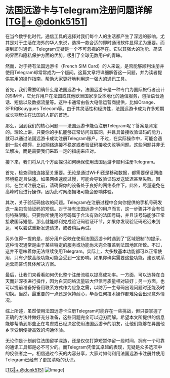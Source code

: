 # 法国远游卡与Telegram注册问题详解[[TG💪+ @donk5151](https://t.me/s/donk5151)]

在当今数字化时代，通信工具的选择对我们每个人的生活都产生了深远的影响。尤其是对于生活在海外的华人来说，选择一款合适的即时通讯软件显得尤为重要。而提到即时通讯，Telegram无疑是一个不可忽视的存在。它以其强大的功能、简洁的界面和隐私保护方面的优势，吸引了全球无数用户的青睐。

然而，对于持有法国远游卡（French SIM Card）的人来说，是否能够顺利注册并使用Telegram却常常成为一个疑问。这篇文章将详细解答这一问题，并为读者提供实用的操作指南，帮助大家更好地利用这一强大的通讯工具。

首先，我们需要明确什么是法国远游卡。法国远游卡是一种专门为国际旅行者设计的SIM卡，它允许用户在法国或其他欧洲国家享受本地化的通信服务，包括语音通话、短信以及数据流量等。这种卡通常由各大电信运营商提供，比如Orange、SFR和Bouygues Telecom等。由于其灵活性和经济性，法国远游卡成为许多短期或长期居住在法国的人群的首选。

那么，回到我们的核心问题——法国远游卡能否注册Telegram呢？答案是肯定的。理论上讲，只要你的手机能够正常访问互联网，并且具备接收验证码的能力，就可以通过法国远游卡成功注册Telegram账户。不过，在实际操作中，可能会遇到一些小障碍，比如网络连接不稳定或者验证码接收失败等问题。这些问题并非无法解决，而是需要我们采取一定的措施来应对。

接下来，我们将从几个方面探讨如何确保使用法国远游卡顺利注册Telegram。

首先，检查网络连接至关重要。无论是通过Wi-Fi还是移动数据，都需要保证网络环境稳定且快速。如果网络速度过慢，可能会导致验证码发送延迟甚至失败。因此，在尝试注册之前，请确保你的设备处于良好的网络条件下。此外，尽量避免在高峰时段进行操作，因为此时网络拥堵可能会影响体验。

其次，关于验证码接收的问题。Telegram在注册过程中会向你提供的手机号码发送一条包含验证码的短信。对于持有法国远游卡的用户而言，这一步骤并不会有任何特殊限制。只要你所使用的号码属于合法有效的法国号码，并且该号码能够正常接收国际短信，那么就能顺利完成验证码验证环节。如果你发现验证码迟迟未到达，可以尝试重新发送请求，或者稍后再试。

另外值得一提的是，部分用户反映在使用法国远游卡时遇到了“区域限制”的提示。这种情况通常是由于某些特定的服务或功能尚未完全覆盖到法国地区所致。不过，这并不意味着你无法继续使用Telegram。实际上，大多数基本功能都可以正常使用，只有少数高级功能可能会受到一定影响。如果你确实需要这些功能，建议联系运营商咨询具体解决方案。

最后，让我们来看看如何优化整个注册流程以提高成功率。一方面，可以选择在白天而非深夜进行操作，因为白天网络流量较大但信号质量相对较好；另一方面，也可以提前准备好备用联系方式作为应急之需，以防万一主号码出现问题时还能及时切换。当然，最重要的一点还是保持耐心，毕竟任何技术操作都难免会出现意外情况。

综上所述，虽然使用法国远游卡注册Telegram可能存在一些挑战，但只要掌握了正确的方法并做好充分准备，这些问题完全可以迎刃而解。希望本文所提供的信息能够帮助到那些正在考虑或已经决定使用法国远游卡的朋友，让他们能够在异国他乡享受到便捷高效的沟通体验。

无论你是计划前往法国留学深造，还是仅仅打算短暂停留一段时间，拥有一个可靠的通讯工具都是必不可少的。而Telegram凭借其卓越的表现，无疑是众多选项中的佼佼者之一。相信通过今天的内容分享，大家对如何利用法国远游卡注册并使用Telegram已经有了更加清晰的认识。

[[TG💪+ @donk5151](https://t.me/s/donk5151) ![Image](https://i.postimg.cc/rwNCRYN7/Snipaste-2025-04-30-17-27-05.png)]